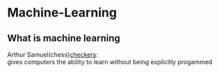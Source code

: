 # Machine-Learning  
## What is machine learning    
Arthur Samuel(chess)[checkers](https://en.wikipedia.org/wiki/Draughts):  
gives computers the ability to learn without being explicitly progammed   
